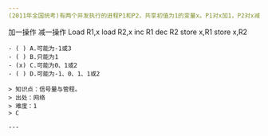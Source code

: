 ```yaml
---
(2011年全国统考)有两个并发执行的进程P1和P2，共享初值为1的变量x。P1对x加1，P2对x减一。加1和减1操作的指令序列分别如下所示,两个操作完成后，x的值（）。 s2
```
加一操作            减一操作
Load R1,x          load R2,x
inc R1             dec R2
store x,R1         store x,R2
```
- ( ) A.可能为-1或3
- ( ) B.只能为1
- (x) C.可能为0、1或2
- ( ) D.可能为-1、0、1、1或2

> 知识点：信号量与管程。
> 出处：网络
> 难度：1
> C

---
```

